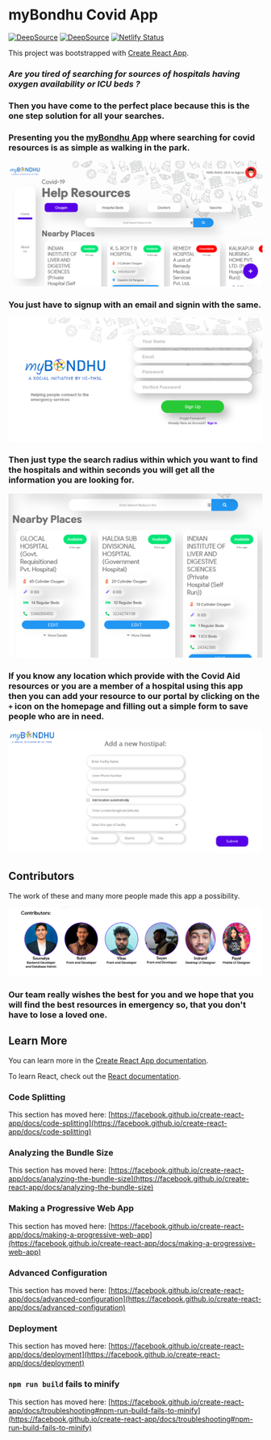 # myBondhu Covid App

[![DeepSource](https://deepsource.io/gh/soumalyatheking22012001/IIC-Covid-Help.svg/?label=active+issues&show_trend=true)](https://deepsource.io/gh/soumalyatheking22012001/IIC-Covid-Help/?ref=repository-badge)
[![DeepSource](https://deepsource.io/gh/soumalyatheking22012001/IIC-Covid-Help.svg/?label=resolved+issues&show_trend=true)](https://deepsource.io/gh/soumalyatheking22012001/IIC-Covid-Help/?ref=repository-badge)
[![Netlify Status](https://api.netlify.com/api/v1/badges/b2e2c7fb-642b-4105-9387-47ba6caa697c/deploy-status)](https://app.netlify.com/sites/nostalgic-bhaskara-744be9/deploys)

This project was bootstrapped with [Create React App](https://github.com/facebook/create-react-app).

### _Are you tired of searching for sources of hospitals having oxygen availability or ICU beds ?_

### Then you have come to the perfect place because this is the one step solution for all your searches.

### Presenting you the [myBondhu App](www.mybondhu.in) where searching for covid resources is as simple as walking in the park.

![](./images/Homepage.png)

### You just have to signup with an email and signin with the same.

![](./images/SignUp.png)

### Then just type the search radius within which you want to find the hospitals and within seconds you will get all the information you are looking for.

![](./images/hospital_info.png)

### If you know any location which provide with the Covid Aid resources or you are a member of a hospital using this app then you can add your resource to our portal by clicking on the `+` icon on the homepage and filling out a simple form to save people who are in need.

![](./images/hospital.png)

## Contributors

The work of these and many more people made this app a possibility.

![](./images/contributors.png)

### Our team really wishes the best for you and we hope that you will find the best resources in emergency so, that you don't have to lose a loved one.

## Learn More

You can learn more in the [Create React App documentation](https://facebook.github.io/create-react-app/docs/getting-started).

To learn React, check out the [React documentation](https://reactjs.org/).

### Code Splitting

This section has moved here: [https://facebook.github.io/create-react-app/docs/code-splitting](https://facebook.github.io/create-react-app/docs/code-splitting)

### Analyzing the Bundle Size

This section has moved here: [https://facebook.github.io/create-react-app/docs/analyzing-the-bundle-size](https://facebook.github.io/create-react-app/docs/analyzing-the-bundle-size)

### Making a Progressive Web App

This section has moved here: [https://facebook.github.io/create-react-app/docs/making-a-progressive-web-app](https://facebook.github.io/create-react-app/docs/making-a-progressive-web-app)

### Advanced Configuration

This section has moved here: [https://facebook.github.io/create-react-app/docs/advanced-configuration](https://facebook.github.io/create-react-app/docs/advanced-configuration)

### Deployment

This section has moved here: [https://facebook.github.io/create-react-app/docs/deployment](https://facebook.github.io/create-react-app/docs/deployment)

### `npm run build` fails to minify

This section has moved here: [https://facebook.github.io/create-react-app/docs/troubleshooting#npm-run-build-fails-to-minify](https://facebook.github.io/create-react-app/docs/troubleshooting#npm-run-build-fails-to-minify)
